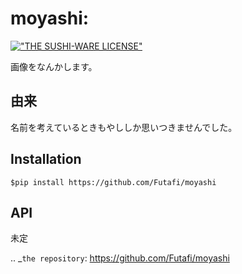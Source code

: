 moyashi:
==================================================================
[!["THE SUSHI-WARE LICENSE"](https://img.shields.io/badge/license-SUSHI--WARE%F0%9F%8D%A3-blue.svg)](https://github.com/MakeNowJust/sushi-ware)

画像をなんかします。

由来
------
名前を考えているときもやししか思いつきませんでした。

Installation
-------------


    $pip install https://github.com/Futafi/moyashi


API
-----

未定


.. _`the repository`: https://github.com/Futafi/moyashi
